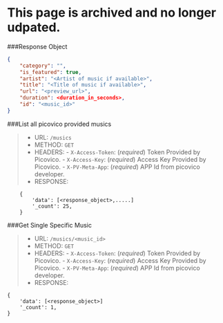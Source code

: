 # This page is archived and no longer udpated. 

###Response Object
```json
{
    "category": "",
    "is_featured": true,
    "artist": "<Artist of music if available>",
    "title": "<Title of music if available>",
    "url": "<preview_url>",
    "duration": <duration_in_seconds>,
    "id": "<music_id>"
}
```
###List all picovico provided musics
>- URL: `/musics`
>- METHOD: `GET`
>- HEADERS:
    - `X-Access-Token`: (_required_) Token Provided by Picovico.
    - `X-Access-Key`: (_required_) Access Key Provided by Picovico.
    - `X-PV-Meta-App`: (_required_) APP Id from picovico developer.
>- RESPONSE:
        
        {
            'data': [<response_object>,.....]
            '_count': 25,
        }

###Get Single Specific Music
>- URL: `/musics/<music_id>`
>- METHOD: `GET`
>- HEADERS:
    - `X-Access-Token`: (_required_) Token Provided by Picovico.
    - `X-Access-Key`: (_required_) Access Key Provided by Picovico.
    - `X-PV-Meta-App`: (_required_) APP Id from picovico developer.
>- RESPONSE:
    
    {
        'data': [<response_object>]
        '_count': 1,
    }
